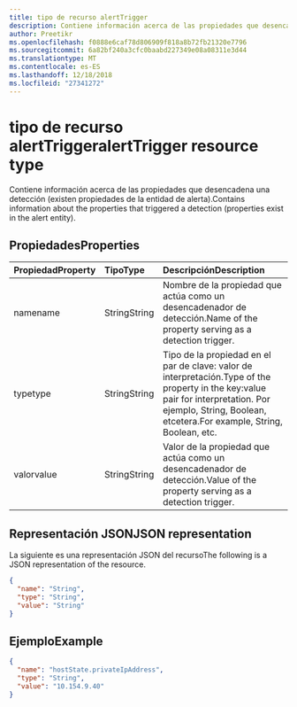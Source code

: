 ```yaml
---
title: tipo de recurso alertTrigger
description: Contiene información acerca de las propiedades que desencadena una detección (existen propiedades de la entidad de alerta).
author: Preetikr
ms.openlocfilehash: f0888e6caf78d806909f818a8b72fb21320e7796
ms.sourcegitcommit: 6a82bf240a3cfc0baabd227349e08a08311e3d44
ms.translationtype: MT
ms.contentlocale: es-ES
ms.lasthandoff: 12/18/2018
ms.locfileid: "27341272"
---
```

# <a name="alerttrigger-resource-type"></a><span data-ttu-id="d1059-103">tipo de recurso alertTrigger</span><span class="sxs-lookup"><span data-stu-id="d1059-103">alertTrigger resource type</span></span>

<span data-ttu-id="d1059-104">Contiene información acerca de las propiedades que desencadena una detección (existen propiedades de la entidad de alerta).</span><span class="sxs-lookup"><span data-stu-id="d1059-104">Contains information about the properties that triggered a detection (properties exist in the alert entity).</span></span>

## <a name="properties"></a><span data-ttu-id="d1059-105">Propiedades</span><span class="sxs-lookup"><span data-stu-id="d1059-105">Properties</span></span>

| <span data-ttu-id="d1059-106">Propiedad</span><span class="sxs-lookup"><span data-stu-id="d1059-106">Property</span></span>   | <span data-ttu-id="d1059-107">Tipo</span><span class="sxs-lookup"><span data-stu-id="d1059-107">Type</span></span>|<span data-ttu-id="d1059-108">Descripción</span><span class="sxs-lookup"><span data-stu-id="d1059-108">Description</span></span>|
|:---------------|:--------|:----------|
|<span data-ttu-id="d1059-109">name</span><span class="sxs-lookup"><span data-stu-id="d1059-109">name</span></span>|<span data-ttu-id="d1059-110">String</span><span class="sxs-lookup"><span data-stu-id="d1059-110">String</span></span>|<span data-ttu-id="d1059-111">Nombre de la propiedad que actúa como un desencadenador de detección.</span><span class="sxs-lookup"><span data-stu-id="d1059-111">Name of the property serving as a detection trigger.</span></span>|
|<span data-ttu-id="d1059-112">type</span><span class="sxs-lookup"><span data-stu-id="d1059-112">type</span></span>|<span data-ttu-id="d1059-113">String</span><span class="sxs-lookup"><span data-stu-id="d1059-113">String</span></span>|<span data-ttu-id="d1059-114">Tipo de la propiedad en el par de clave: valor de interpretación.</span><span class="sxs-lookup"><span data-stu-id="d1059-114">Type of the property in the key:value pair for interpretation.</span></span> <span data-ttu-id="d1059-115">Por ejemplo, String, Boolean, etcetera.</span><span class="sxs-lookup"><span data-stu-id="d1059-115">For example, String, Boolean, etc.</span></span>|
|<span data-ttu-id="d1059-116">valor</span><span class="sxs-lookup"><span data-stu-id="d1059-116">value</span></span>|<span data-ttu-id="d1059-117">String</span><span class="sxs-lookup"><span data-stu-id="d1059-117">String</span></span>|<span data-ttu-id="d1059-118">Valor de la propiedad que actúa como un desencadenador de detección.</span><span class="sxs-lookup"><span data-stu-id="d1059-118">Value of the property serving as a detection trigger.</span></span>|

## <a name="json-representation"></a><span data-ttu-id="d1059-119">Representación JSON</span><span class="sxs-lookup"><span data-stu-id="d1059-119">JSON representation</span></span>

<span data-ttu-id="d1059-120">La siguiente es una representación JSON del recurso</span><span class="sxs-lookup"><span data-stu-id="d1059-120">The following is a JSON representation of the resource.</span></span>

<!-- {
  "blockType": "resource",
  "optionalProperties": [

  ],
  "@odata.type": "microsoft.graph.alertTrigger"
}-->

```json
{
  "name": "String",
  "type": "String",
  "value": "String"
}

```

## <a name="example"></a><span data-ttu-id="d1059-121">Ejemplo</span><span class="sxs-lookup"><span data-stu-id="d1059-121">Example</span></span>

```json
{
  "name": "hostState.privateIpAddress",
  "type": "String",
  "value": "10.154.9.40"
}

```

<!-- uuid: 8fcb5dbc-d5aa-4681-8e31-b001d5168d79
2015-10-25 14:57:30 UTC -->
<!-- {
  "type": "#page.annotation",
  "description": "alertTrigger resource",
  "keywords": "",
  "section": "documentation",
  "tocPath": ""
}-->